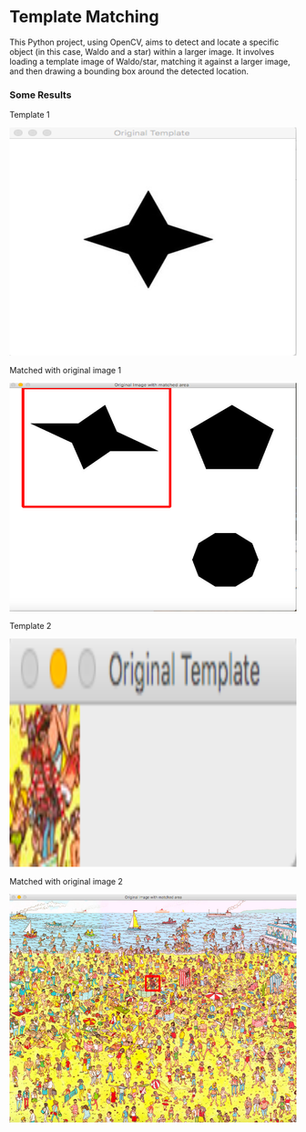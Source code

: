 # Template Matching
This Python project, using OpenCV, aims to detect and locate a specific object (in this case, Waldo and a star) within a larger image. It involves loading a template image of Waldo/star, matching it against a larger image, and then drawing a bounding box around the detected location. 
### Some Results


Template 1

<img src="https://github.com/priyankitanandi/template-matching/blob/main/Example%20-%20Template%201.png" alt="" data-canonical-src="https://github.com/priyankitanandi/template-matching/blob/main/Example%20-%20Template%201.png" width="600" height="400" />

Matched with original image 1

<img src="https://github.com/priyankitanandi/template-matching/blob/main/Example%20-%20Matched%201.png" alt="" data-canonical-src="https://github.com/priyankitanandi/template-matching/blob/main/Example%20-%20Matched%201.png" width="600" height="400" />



Template 2

<img src="https://github.com/priyankitanandi/template-matching/blob/main/Example%20-%20Template%202.png" alt="" data-canonical-src="https://github.com/priyankitanandi/template-matching/blob/main/Example%20-%20Template%202.png" width="600" height="400" />

Matched with original image 2

<img src="https://github.com/priyankitanandi/template-matching/blob/main/Example%20-%20Matched%202.png" alt="" data-canonical-src="https://github.com/priyankitanandi/template-matching/blob/main/Example%20-%20Matched%202.png" width="600" height="400" />

